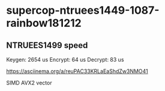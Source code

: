 # supercop-ntruees1449-1087-rainbow181212

## NTRUEES1499 speed

Keygen: 2654 us 
Encrypt: 64 us 
Decrypt: 83 us

https://asciinema.org/a/reuPAC33KRLaEaShdZw3NMO41

SIMD AVX2 vector 

## 